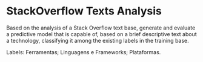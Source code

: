 # StackOverflow Texts Analysis
Based on the analysis of a Stack Overflow text base, generate and evaluate a predictive model that is capable of, based on a brief descriptive text about a technology, classifying it among the existing labels in the training base.

Labels:
Ferramentas;
Linguagens e Frameworks;
Plataformas.
